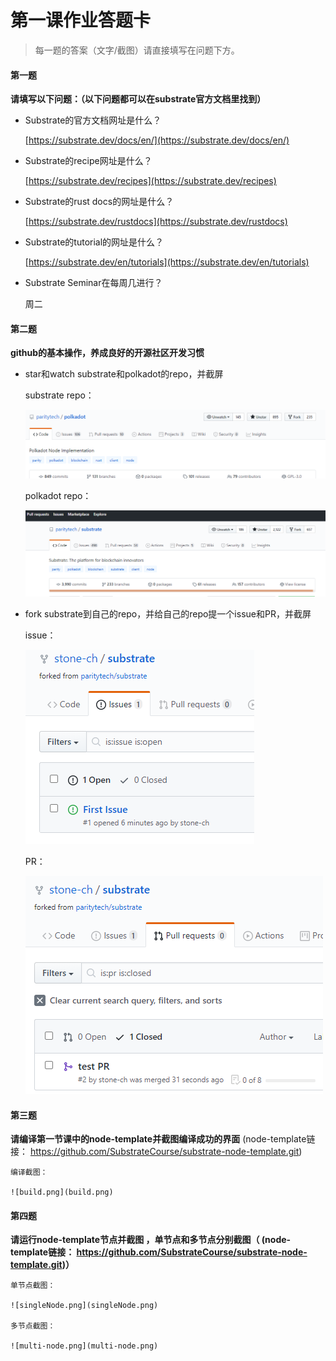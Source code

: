 # 第一课作业答题卡

> 每一题的答案（文字/截图）请直接填写在问题下方。

#### 第一题

**请填写以下问题：（以下问题都可以在substrate官方文档里找到）**

- Substrate的官方文档网址是什么？

    [https://substrate.dev/docs/en/](https://substrate.dev/docs/en/)
  
- Substrate的recipe网址是什么？

    [https://substrate.dev/recipes](https://substrate.dev/recipes)

- Substrate的rust docs的网址是什么？

    [https://substrate.dev/rustdocs](https://substrate.dev/rustdocs)

- Substrate的tutorial的网址是什么？

    [https://substrate.dev/en/tutorials](https://substrate.dev/en/tutorials)

- Substrate Seminar在每周几进行？

    周二


#### 第二题

**github的基本操作，养成良好的开源社区开发习惯**

- star和watch substrate和polkadot的repo，并截屏

    substrate repo：

    ![img](polkadot_repo.png)
    
    polkadot repo：

    ![img](substrate_repo.png)  

- fork substrate到自己的repo，并给自己的repo提一个issue和PR，并截屏

    issue：

    ![issue.png](issue.png)

    PR：

    ![PR.png](PR.png)


#### 第三题

**请编译第一节课中的node-template并截图编译成功的界面** (node-template链接： https://github.com/SubstrateCourse/substrate-node-template.git)

    编译截图：

    ![build.png](build.png)

#### 第四题

**请运行node-template节点并截图 ，单节点和多节点分别截图（ (node-template链接： https://github.com/SubstrateCourse/substrate-node-template.git)）**

    单节点截图：

    ![singleNode.png](singleNode.png)

    多节点截图：

    ![multi-node.png](multi-node.png)